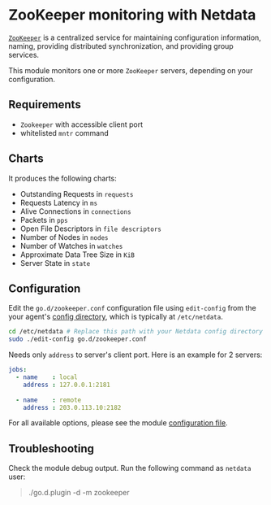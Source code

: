 # ZooKeeper monitoring with Netdata

[`ZooKeeper`](https://zookeeper.apache.org/) is a centralized service for maintaining configuration information, naming, providing distributed synchronization, and providing group services. 

This module monitors one or more `ZooKeeper` servers, depending on your configuration.

## Requirements

-   `Zookeeper` with accessible client port
-   whitelisted `mntr` command

## Charts

It produces the following charts:

-   Outstanding Requests in `requests`
-   Requests Latency in `ms`
-   Alive Connections in `connections`
-   Packets in `pps`
-   Open File Descriptors in `file descriptors`
-   Number of Nodes in `nodes`
-   Number of Watches in `watches`
-   Approximate Data Tree Size in `KiB`
-   Server State in `state`

## Configuration

Edit the `go.d/zookeeper.conf` configuration file using `edit-config` from the your agent's [config
directory](/docs/step-by-step/step-04.md#find-your-netdataconf-file), which is typically at `/etc/netdata`.

```bash
cd /etc/netdata # Replace this path with your Netdata config directory
sudo ./edit-config go.d/zookeeper.conf
```

Needs only `address` to server's client port. Here is an example for 2 servers:

```yaml
jobs:
  - name    : local
    address : 127.0.0.1:2181
      
  - name    : remote
    address : 203.0.113.10:2182
```

For all available options, please see the module [configuration file](https://github.com/netdata/go.d.plugin/blob/master/config/go.d/zookeeper.conf).

## Troubleshooting

Check the module debug output. Run the following command as `netdata` user:

> ./go.d.plugin -d -m zookeeper
